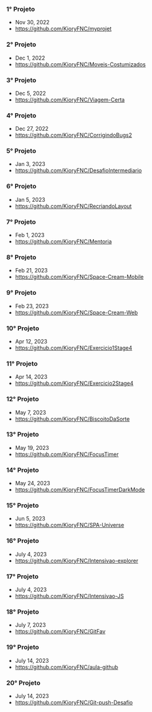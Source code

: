 ### 1° Projeto

- Nov 30, 2022
- https://github.com/KioryFNC/myprojet

### 2° Projeto

- Dec 1, 2022
- https://github.com/KioryFNC/Moveis-Costumizados

### 3° Projeto

- Dec 5, 2022
- https://github.com/KioryFNC/Viagem-Certa

### 4° Projeto

- Dec 27, 2022
- https://github.com/KioryFNC/CorrigindoBugs2

### 5° Projeto

- Jan 3, 2023
- https://github.com/KioryFNC/DesafioIntermediario

### 6° Projeto

- Jan 5, 2023
- https://github.com/KioryFNC/RecriandoLayout

### 7° Projeto

- Feb 1, 2023
- https://github.com/KioryFNC/Mentoria

### 8° Projeto

- Feb 21, 2023
- https://github.com/KioryFNC/Space-Cream-Mobile

### 9° Projeto

- Feb 23, 2023
- https://github.com/KioryFNC/Space-Cream-Web

### 10° Projeto

- Apr 12, 2023
- https://github.com/KioryFNC/Exercicio1Stage4

### 11° Projeto

- Apr 14, 2023
- https://github.com/KioryFNC/Exercicio2Stage4

### 12° Projeto

- May 7, 2023
- https://github.com/KioryFNC/BiscoitoDaSorte

### 13° Projeto

- May 19, 2023
- https://github.com/KioryFNC/FocusTimer

### 14° Projeto

- May 24, 2023
- https://github.com/KioryFNC/FocusTimerDarkMode

### 15° Projeto

- Jun 5, 2023
- https://github.com/KioryFNC/SPA-Universe


### 16° Projeto

- July 4, 2023
- https://github.com/KioryFNC/Intensivao-explorer

### 17° Projeto

- July 4, 2023
- https://github.com/KioryFNC/Intensivao-JS

### 18° Projeto

- July 7, 2023
- https://github.com/KioryFNC/GitFav

### 19° Projeto

- July 14, 2023
- https://github.com/KioryFNC/aula-github

### 20° Projeto

- July 14, 2023
- https://github.com/KioryFNC/Git-push-Desafio